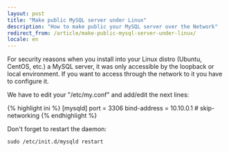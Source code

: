 ```yaml
---
layout: post
title: "Make public MySQL server under Linux"
description: "How to make public your MySQL server over the Network"
redirect_from: /article/make-public-mysql-server-under-linux/
locale: en
---
```


For security reasons when you install into your Linux distro (Ubuntu, CentOS, etc.) a MySQL server, it was only accessible by the loopback or local environment. If you want to access through the network to it you have to configure it.

We have to edit your "/etc/my.conf" and add/edit the next lines:

{% highlight ini %}
[mysqld]
    port = 3306
    bind-address = 10.10.0.1
    # skip-networking
{% endhighlight %}

Don't forget to restart the daemon:

    sudo /etc/init.d/mysqld restart

